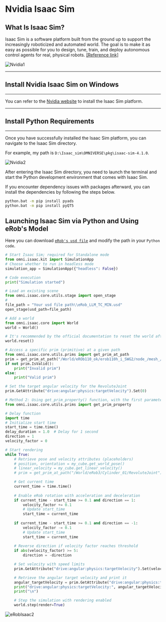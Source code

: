 
# Nvidia Isaac Sim

## What Is Isaac Sim?

Isaac Sim is a software platform built from the ground up to support the increasingly roboticized and automated world. The goal is to make it as easy as possible for you to design, tune, train, and deploy autonomous control agents for real, physical robots. [[Reference link]](https://docs.omniverse.nvidia.com/isaacsim/latest/index.html#design)

<div class="Nvidia">
  <a>
    <img src="/img/hero_shot.png" alt="Nvidia1" style={{ width: '1000', height: 'auto' }} />
  </a>
</div>

---

## Install Nvidia Isaac Sim on Windows

---

You can refer to the [Nvidia website](https://docs.omniverse.nvidia.com/isaacsim/latest/installation/index.html) to install the Isaac Sim platform.

---

## Install Python Requirements

---

Once you have successfully installed the Isaac Sim platform, you can navigate to the Isaac Sim directory.

For example, my path is `D:\Isaac_sim\OMNIVERSE\pkg\isaac-sim-4.1.0`.

<div class="Nvidia">
  <a>
    <img src="/img/Nvidia1.png" alt="Nvidia2" style={{ width: '1000', height: 'auto' }} />
  </a>
</div>

After entering the Isaac Sim directory, you need to launch the terminal and start the Python development environment that comes with Isaac Sim.

If you encounter dependency issues with packages afterward, you can install the dependencies by following the steps below.

```bash 
python.bat -m pip install pyads
python.bat -m pip install pyQT5
```

## Launching Isaac Sim via Python and Using eRob's Model

Here you can download [`eRob's usd file`](https://github.com/wdb-123/eRob_usd) and modify the path in your `Python code`.

```python
# Start Isaac Sim; required for Standalone mode
from omni.isaac.kit import SimulationApp
# Choose whether to run in headless mode
simulation_app = SimulationApp({"headless": False})

# Code execution
print("Simulation started")

# Load an existing scene
from omni.isaac.core.utils.stage import open_stage
# 
file_path = "Your usd file path\\eRob_LLM_TC_MIN.usd"
open_stage(usd_path=file_path)

# Add a world
from omni.isaac.core import World
world = World()

# It's recommended by the official documentation to reset the world after adding objects
world.reset()

# Access a specific prim (primitive) at a given path
from omni.isaac.core.utils.prims import get_prim_at_path
prim = get_prim_at_path("/World/eROb110_ok/erob110h_i_SWG2/node_/mesh_/RevoluteJoint")
if not prim.IsValid():
    print("Invalid prim")
else:
    print("Valid prim")

# Set the target angular velocity for the RevoluteJoint
prim.GetAttribute("drive:angular:physics:targetVelocity").Set(0)

# Method 2: Using get_prim_property() function, with the first parameter as Prim path, and the second as attribute name
from omni.isaac.core.utils.prims import get_prim_property

# Delay function
import time
# Initialize start time
start_time = time.time()
delay_duration = 1.0  # Delay for 1 second
direction = 1
velocity_factor = 0

# Start rendering
while True:
    # Retrieve pose and velocity attributes (placeholders)
    # position, orientation = my_cube.get_world_pose()
    # linear_velocity = my_cube.get_linear_velocity()
    # prim = get_prim_at_path("/World/eRob3/Cylinder_01/RevoluteJoint")

    # Get current time
    current_time = time.time()
    
    # Enable eRob rotation with acceleration and deceleration
    if current_time - start_time >= 0.1 and direction == 1:
        velocity_factor += 0.1
        # Update start_time
        start_time = current_time
    
    if current_time - start_time >= 0.1 and direction == -1:
        velocity_factor -= 0.1
        # Update start_time
        start_time = current_time
    
    # Reverse direction if velocity factor reaches threshold
    if abs(velocity_factor) >= 5:
        direction = -direction

    # Set velocity with speed limits
    prim.GetAttribute("drive:angular:physics:targetVelocity").Set(velocity_factor * 10.0)

    # Retrieve the angular target velocity and print it
    angular_targetVelocity = prim.GetAttribute("drive:angular:physics:targetVelocity").Get()
    print("drive:angular:physics:targetVelocity:", angular_targetVelocity)
    print("\n")

    # Step the simulation with rendering enabled
    world.step(render=True)

```

<div class="Nvidia">
  <a>
    <img src="/img/eRobIsaac2.gif" alt="eRobIsaac2" style={{ width: '600', height: 'auto' }} />
  </a>
</div>
